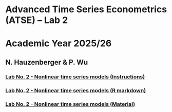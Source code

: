 # Advanced Time Series Econometrics (ATSE) – Lab 2
# Academic Year 2025/26
## N. Hauzenberger & P. Wu

### [Lab No. 2 - Nonlinear time series models (Instructions)](https://github.com/nhauzenb/SGPE-ECNM11049/blob/main/Lab%20Material/Lab%202/ECNM11049-Lab2.pdf)
### [Lab No. 2 - Nonlinear time series models (R markdown)](https://nhauzenb.github.io/SGPE-ECNM11049/Lab%20Material/Lab%202/ECNM11049-Lab2.html)
### [Lab No. 2 - Nonlinear time series models (Material)](https://github.com/nhauzenb/SGPE-ECNM11049/blob/main/Lab%20Material/Lab%202/)
